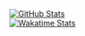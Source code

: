 <div>
<a href="https://github-readme-stats.vercel.app/api?theme=blueberry&username=luochen1990&show_icons=true&include_all_commits=true">
  <img align="center" alt="GitHub Stats" src="https://github-readme-stats.vercel.app/api?theme=blueberry&username=luochen1990&show_icons=true&layout=compact&include_all_commits=true" />
</a>
</div>

<div>
<a href="https://wakatime.com/@luochen1990">
  <img align="center" alt="Wakatime Stats" src="https://github-readme-stats.vercel.app/api/wakatime/?theme=blueberry&langs_count=22&layout=compact&username=luochen1990" />
</a>
</div>

<!--
**luochen1990/luochen1990** is a ✨ _special_ ✨ repository because its `README.md` (this file) appears on your GitHub profile.

Following result is not accurate:

<div>
<a href="https://wakatime.com/@luochen1990">
  <img align="center" alt="Top Langs" src="https://github-readme-stats.vercel.app/api/top-langs/?theme=blueberry&username=luochen1990&langs_count=10&layout=compact&card_width=445&exclude_repo=cpython" />
</a>
</div>

DOC: https://github.com/anuraghazra/github-readme-stats
Theme: https://github.com/anuraghazra/github-readme-stats/blob/master/themes/README.md

-->
